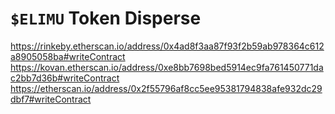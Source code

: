 # `$ELIMU` Token Disperse

https://rinkeby.etherscan.io/address/0x4ad8f3aa87f93f2b59ab978364c612a8905058ba#writeContract
https://kovan.etherscan.io/address/0xe8bb7698bed5914ec9fa761450771dac2bb7d36b#writeContract
https://etherscan.io/address/0x2f55796af8cc5ee95381794838afe932dc29dbf7#writeContract
